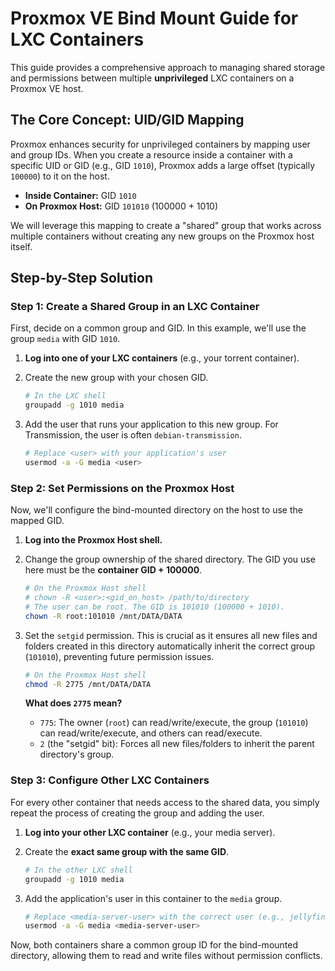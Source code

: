 # Proxmox VE Bind Mount Guide for LXC Containers

This guide provides a comprehensive approach to managing shared storage and permissions between multiple **unprivileged** LXC containers on a Proxmox VE host.

## The Core Concept: UID/GID Mapping

Proxmox enhances security for unprivileged containers by mapping user and group IDs. When you create a resource inside a container with a specific UID or GID (e.g., GID `1010`), Proxmox adds a large offset (typically `100000`) to it on the host.

-   **Inside Container:** GID `1010`
-   **On Proxmox Host:** GID `101010` (100000 + 1010)

We will leverage this mapping to create a "shared" group that works across multiple containers without creating any new groups on the Proxmox host itself.

## Step-by-Step Solution

### Step 1: Create a Shared Group in an LXC Container

First, decide on a common group and GID. In this example, we'll use the group `media` with GID `1010`.

1.  **Log into one of your LXC containers** (e.g., your torrent container).
2.  Create the new group with your chosen GID.

    ```bash
    # In the LXC shell
    groupadd -g 1010 media
    ```

3.  Add the user that runs your application to this new group. For Transmission, the user is often `debian-transmission`.

    ```bash
    # Replace <user> with your application's user
    usermod -a -G media <user>
    ```

### Step 2: Set Permissions on the Proxmox Host

Now, we'll configure the bind-mounted directory on the host to use the mapped GID.

1.  **Log into the Proxmox Host shell.**
2.  Change the group ownership of the shared directory. The GID you use here must be the **container GID + 100000**.

    ```bash
    # On the Proxmox Host shell
    # chown -R <user>:<gid_on_host> /path/to/directory
    # The user can be root. The GID is 101010 (100000 + 1010).
    chown -R root:101010 /mnt/DATA/DATA
    ```

3.  Set the `setgid` permission. This is crucial as it ensures all new files and folders created in this directory automatically inherit the correct group (`101010`), preventing future permission issues.

    ```bash
    # On the Proxmox Host shell
    chmod -R 2775 /mnt/DATA/DATA
    ```

    **What does `2775` mean?**
    -   `775`: The owner (`root`) can read/write/execute, the group (`101010`) can read/write/execute, and others can read/execute.
    -   `2` (the "setgid" bit): Forces all new files/folders to inherit the parent directory's group.

### Step 3: Configure Other LXC Containers

For every other container that needs access to the shared data, you simply repeat the process of creating the group and adding the user.

1.  **Log into your other LXC container** (e.g., your media server).
2.  Create the **exact same group with the same GID**.

    ```bash
    # In the other LXC shell
    groupadd -g 1010 media
    ```

3.  Add the application's user in this container to the `media` group.

    ```bash
    # Replace <media-server-user> with the correct user (e.g., jellyfin)
    usermod -a -G media <media-server-user>
    ```

Now, both containers share a common group ID for the bind-mounted directory, allowing them to read and write files without permission conflicts.